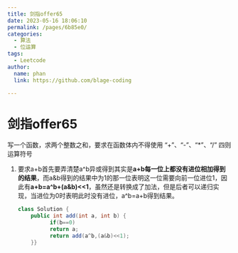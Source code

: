```yaml
---
title: 剑指offer65
date: 2023-05-16 18:06:10
permalink: /pages/6b85e0/
categories: 
  - 算法
  - 位运算
tags: 
  - Leetcode
author: 
  name: phan
  link: https://github.com/blage-coding

---
```

# 剑指offer65

写一个函数，求两个整数之和，要求在函数体内不得使用 “+”、“-”、“*”、“/” 四则运算符号

1. 要求a+b首先要弄清楚a\^b异或得到其实是**a+b每一位上都没有进位相加得到的结果**，而a&b得到的结果中为1的那一位表明这一位需要向前一位进位1，因此有**a+b=a\^b+(a&b)<<1**，虽然还是转换成了加法，但是后者可以递归实现，当进位为0时表明此时没有进位，a^b=a+b得到结果。

   ```java
   class Solution {
       public int add(int a, int b) {
             if(b==0)
             return a;
             return add(a^b,(a&b)<<1);  
       }}
   ```